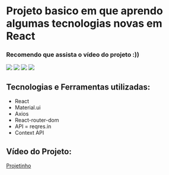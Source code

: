 <h1> Projeto basico em que aprendo algumas tecnologias novas em React </h1>

### Recomendo que assista o vídeo do projeto :))

<img src="https://user-images.githubusercontent.com/88200985/192848717-93bdafba-f51f-4bf1-9523-f51d0f3e0fe8.JPG">
<img src="https://user-images.githubusercontent.com/88200985/192848789-25b669f2-52cf-458d-afec-80b2ca84a82b.JPG">
<img src="https://user-images.githubusercontent.com/88200985/192848865-1d702acb-3d77-441d-a0e0-b5b82bf0cdd5.JPG">
<img src="https://user-images.githubusercontent.com/88200985/192848911-792da184-9eb6-4432-be65-ff007c917b32.JPG">

<h2> Tecnologias e Ferramentas utilizadas: </h2>

- React
- Material.ui
- Axios
- React-router-dom
- API = reqres.in
- Context API

<h2> Vídeo do Projeto: </h2>

[Projetinho](https://youtu.be/gbbPgnDSGQ8)


